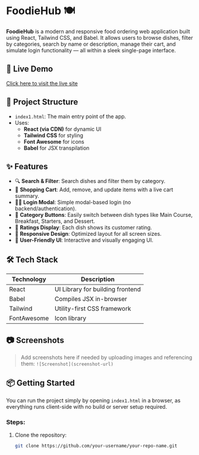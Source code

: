 # FoodieHub 🍽️

**FoodieHub** is a modern and responsive food ordering web application built using React, Tailwind CSS, and Babel. It allows users to browse dishes, filter by categories, search by name or description, manage their cart, and simulate login functionality — all within a sleek single-page interface.

## 🚀 Live Demo

[Click here to visit the live site](#) <!-- Replace with actual deployed URL if available -->

## 📂 Project Structure

- `index1.html`: The main entry point of the app.
- Uses:
  - **React (via CDN)** for dynamic UI
  - **Tailwind CSS** for styling
  - **Font Awesome** for icons
  - **Babel** for JSX transpilation

## ✨ Features

- 🔍 **Search & Filter**: Search dishes and filter them by category.
- 🛒 **Shopping Cart**: Add, remove, and update items with a live cart summary.
- 🧑‍💼 **Login Modal**: Simple modal-based login (no backend/authentication).
- 🧾 **Category Buttons**: Easily switch between dish types like Main Course, Breakfast, Starters, and Dessert.
- 🌟 **Ratings Display**: Each dish shows its customer rating.
- 📱 **Responsive Design**: Optimized layout for all screen sizes.
- 🧪 **User-Friendly UI**: Interactive and visually engaging UI.

## 🛠️ Tech Stack

| Technology | Description                      |
|------------|----------------------------------|
| React      | UI Library for building frontend |
| Babel      | Compiles JSX in-browser          |
| Tailwind   | Utility-first CSS framework      |
| FontAwesome| Icon library                     |

## 📷 Screenshots

> Add screenshots here if needed by uploading images and referencing them:
> `![Screenshot](screenshot-url)`

## 📦 Getting Started

You can run the project simply by opening `index1.html` in a browser, as everything runs client-side with no build or server setup required.

### Steps:

1. Clone the repository:
   ```bash
   git clone https://github.com/your-username/your-repo-name.git

